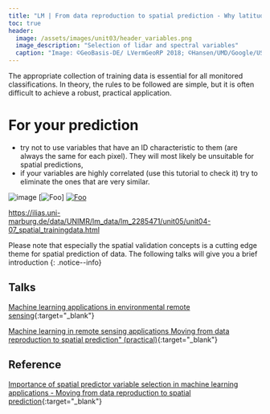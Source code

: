 ```yaml
---
title: "LM | From data reproduction to spatial prediction - Why latitude and longitude are (almost) never good predictor variables"
toc: true
header:
  image: /assets/images/unit03/header_variables.png
  image_description: "Selection of lidar and spectral variables"
  caption: "Image: ©GeoBasis-DE/ LVermGeoRP 2018; ©Hansen/UMD/Google/USGS/NASA; ©ESA - produced from ESA remote sensing data"
---
```



The appropriate collection of training data is essential for all monitored classifications. In theory, the rules to be followed are simple, but it is often difficult to achieve a robust, practical application. 
<!--more-->


# For your prediction

* try not to use variables that have an ID characteristic to them (are always the same for each pixel). They will most likely be unsuitable for spatial predictions,
* if your variables are highly correlated (use this tutorial to check it) try to eliminate the ones that are very similar.


![image](https://ars.els-cdn.com/content/image/1-s2.0-S0304380019303230-ga1_lrg.jpg)
[![Foo](https://ars.els-cdn.com/content/image/1-s2.0-S0304380019303230-ga1_lrg.jpg)]
[![Foo](https://ars.els-cdn.com/content/image/1-s2.0-S0304380019303230-ga1_lrg.jpg)](https://ars.els-cdn.com/content/image/1-s2.0-S0304380019303230-ga1_lrg.jpg)

https://ilias.uni-marburg.de/data/UNIMR/lm_data/lm_2285471/unit05/unit04-07_spatial_trainingdata.html


Please note that especially the spatial validation concepts is a cutting edge theme for spatial prediction of data. The following talks will give you a brief introduction
{: .notice--info} 

## Talks

[Machine learning applications in environmental remote sensing](https://www.youtube.com/watch?v=mkHlmYEzsVQ&list=PLXUoTpMa_9s1npXD6S9M0_2pUgnTd6cqV&index=11&t=0s){:target="_blank"}

[Machine learning in remote sensing applications Moving from data reproduction to spatial prediction" (practical)](https://htmlpreview.github.io/?https://github.com/HannaMeyer/OpenGeoHub_2019/blob/master/practice/ML_LULC.html){:target="_blank"}

## Reference
[Importance of spatial predictor variable selection in machine learning applications - Moving from data reproduction to spatial prediction](https://www.researchgate.net/publication/335819474_Importance_of_spatial_predictor_variable_selection_in_machine_learning_applications_-Moving_from_data_reproduction_to_spatial_prediction){:target="_blank"}

 
